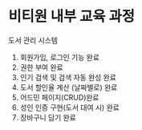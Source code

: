 # 비티원 내부 교육 과정
도서 관리 시스템

1. 회원가입, 로그인 기능 완료
2. 권한 부여 완료
3. 인기 검색 및 검색 자동 완성 완료
4. 도서 할인율 계산 (날짜별로) 완료
5. 어드민 페이지(CRUD)완료
6. 성인 인증 구현(도서 대여 시) 완료
7. 장바구니 담기 완료
